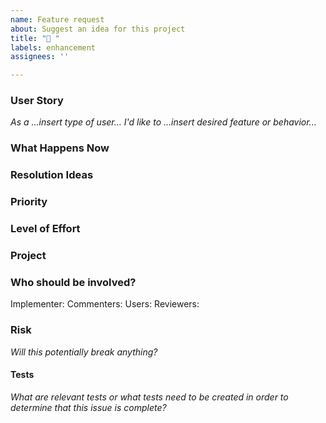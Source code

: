 ```yaml
---
name: Feature request
about: Suggest an idea for this project
title: "🚀 "
labels: enhancement
assignees: ''

---
```


### User Story

*As a ...insert type of user... I'd like to ...insert desired feature or behavior...*

### What Happens Now

### Resolution Ideas

<!-- Describe what you'd like it to look like -->

### Priority

<!-- Use Low/Medium/High -->

### Level of Effort

<!-- Use tee-shirt-sizing: S/M/L/XL -->

### Project

<!-- Is there a funder or project associated with this feature?. -->

### Who should be involved?

Implementer:
Commenters:
Users:
Reviewers:

### Risk

*Will this potentially break anything?*

#### Tests

*What are relevant tests or what tests need to be created in order to determine that this issue is complete?*
